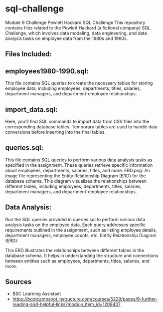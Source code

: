 # sql-challenge
Module 9 Challenge 
Pewlett Hackard SQL Challenge
This repository contains files related to the Pewlett Hackard (a fictional company) SQL Challenge, which involves data modeling, data engineering, and data analysis tasks on employee data from the 1980s and 1990s.

## Files Included:
## employees1980-1990.sql: 
This file contains SQL queries to create the necessary tables for storing employee data, including employees, departments, titles, salaries, department managers, and department-employee relationships.
## import_data.sql: 
Here, you'll find SQL commands to import data from CSV files into the corresponding database tables. Temporary tables are used to handle data conversions before inserting into the final tables.
## queries.sql: 
This file contains SQL queries to perform various data analysis tasks as specified in the assignment. These queries retrieve specific information about employees, departments, salaries, titles, and more.
ERD.png: An image file representing the Entity Relationship Diagram (ERD) for the database schema. This diagram visualizes the relationships between different tables, including employees, departments, titles, salaries, department managers, and department-employee relationships.

## Data Analysis:
Run the SQL queries provided in queries.sql to perform various data analysis tasks on the employee data.
Each query addresses specific requirements outlined in the assignment, such as listing employee details, department managers, employee counts, etc.
Entity Relationship Diagram (ERD):

This ERD illustrates the relationships between different tables in the database schema. It helps in understanding the structure and connections between entities such as employees, departments, titles, salaries, and more.

## Sources
- BSC Learning Assistant
- https://bootcampspot.instructure.com/courses/5229/pages/9-further-reading-and-helpful-links?module_item_id=1208407
